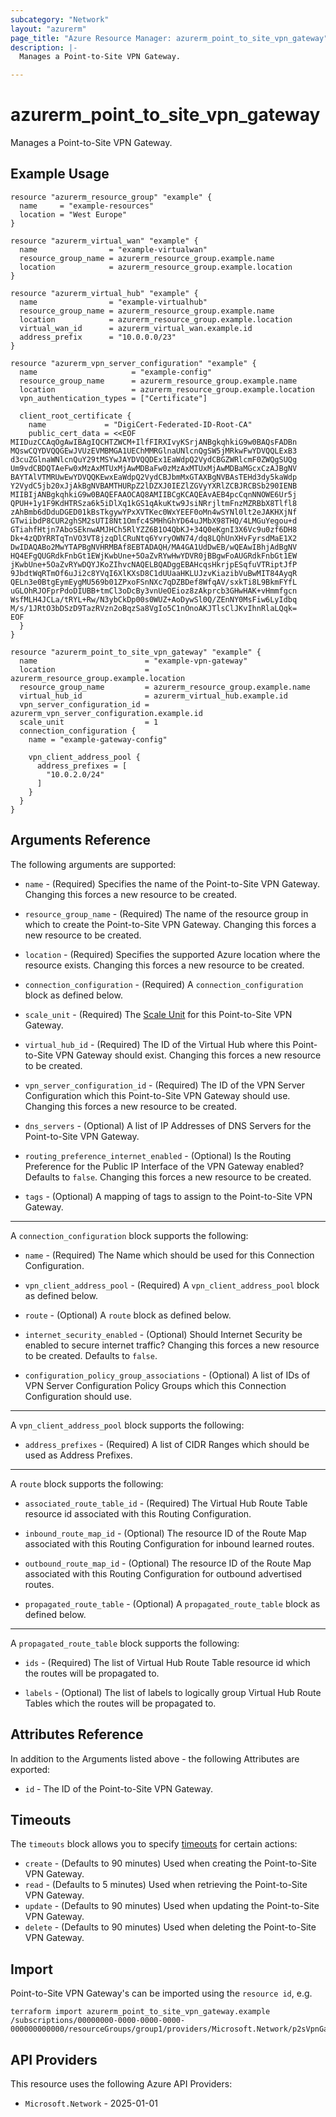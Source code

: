 ```yaml
---
subcategory: "Network"
layout: "azurerm"
page_title: "Azure Resource Manager: azurerm_point_to_site_vpn_gateway"
description: |-
  Manages a Point-to-Site VPN Gateway.

---
```


# azurerm_point_to_site_vpn_gateway

Manages a Point-to-Site VPN Gateway.

## Example Usage

```hcl
resource "azurerm_resource_group" "example" {
  name     = "example-resources"
  location = "West Europe"
}

resource "azurerm_virtual_wan" "example" {
  name                = "example-virtualwan"
  resource_group_name = azurerm_resource_group.example.name
  location            = azurerm_resource_group.example.location
}

resource "azurerm_virtual_hub" "example" {
  name                = "example-virtualhub"
  resource_group_name = azurerm_resource_group.example.name
  location            = azurerm_resource_group.example.location
  virtual_wan_id      = azurerm_virtual_wan.example.id
  address_prefix      = "10.0.0.0/23"
}

resource "azurerm_vpn_server_configuration" "example" {
  name                     = "example-config"
  resource_group_name      = azurerm_resource_group.example.name
  location                 = azurerm_resource_group.example.location
  vpn_authentication_types = ["Certificate"]

  client_root_certificate {
    name             = "DigiCert-Federated-ID-Root-CA"
    public_cert_data = <<EOF
MIIDuzCCAqOgAwIBAgIQCHTZWCM+IlfFIRXIvyKSrjANBgkqhkiG9w0BAQsFADBn
MQswCQYDVQQGEwJVUzEVMBMGA1UEChMMRGlnaUNlcnQgSW5jMRkwFwYDVQQLExB3
d3cuZGlnaWNlcnQuY29tMSYwJAYDVQQDEx1EaWdpQ2VydCBGZWRlcmF0ZWQgSUQg
Um9vdCBDQTAeFw0xMzAxMTUxMjAwMDBaFw0zMzAxMTUxMjAwMDBaMGcxCzAJBgNV
BAYTAlVTMRUwEwYDVQQKEwxEaWdpQ2VydCBJbmMxGTAXBgNVBAsTEHd3dy5kaWdp
Y2VydC5jb20xJjAkBgNVBAMTHURpZ2lDZXJ0IEZlZGVyYXRlZCBJRCBSb290IENB
MIIBIjANBgkqhkiG9w0BAQEFAAOCAQ8AMIIBCgKCAQEAvAEB4pcCqnNNOWE6Ur5j
QPUH+1y1F9KdHTRSza6k5iDlXq1kGS1qAkuKtw9JsiNRrjltmFnzMZRBbX8Tlfl8
zAhBmb6dDduDGED01kBsTkgywYPxXVTKec0WxYEEF0oMn4wSYNl0lt2eJAKHXjNf
GTwiibdP8CUR2ghSM2sUTI8Nt1Omfc4SMHhGhYD64uJMbX98THQ/4LMGuYegou+d
GTiahfHtjn7AboSEknwAMJHCh5RlYZZ6B1O4QbKJ+34Q0eKgnI3X6Vc9u0zf6DH8
Dk+4zQDYRRTqTnVO3VT8jzqDlCRuNtq6YvryOWN74/dq8LQhUnXHvFyrsdMaE1X2
DwIDAQABo2MwYTAPBgNVHRMBAf8EBTADAQH/MA4GA1UdDwEB/wQEAwIBhjAdBgNV
HQ4EFgQUGRdkFnbGt1EWjKwbUne+5OaZvRYwHwYDVR0jBBgwFoAUGRdkFnbGt1EW
jKwbUne+5OaZvRYwDQYJKoZIhvcNAQELBQADggEBAHcqsHkrjpESqfuVTRiptJfP
9JbdtWqRTmOf6uJi2c8YVqI6XlKXsD8C1dUUaaHKLUJzvKiazibVuBwMIT84AyqR
QELn3e0BtgEymEygMU569b01ZPxoFSnNXc7qDZBDef8WfqAV/sxkTi8L9BkmFYfL
uGLOhRJOFprPdoDIUBB+tmCl3oDcBy3vnUeOEioz8zAkprcb3GHwHAK+vHmmfgcn
WsfMLH4JCLa/tRYL+Rw/N3ybCkDp00s0WUZ+AoDywSl0Q/ZEnNY0MsFiw6LyIdbq
M/s/1JRtO3bDSzD9TazRVzn2oBqzSa8VgIo5C1nOnoAKJTlsClJKvIhnRlaLQqk=
EOF
  }
}

resource "azurerm_point_to_site_vpn_gateway" "example" {
  name                        = "example-vpn-gateway"
  location                    = azurerm_resource_group.example.location
  resource_group_name         = azurerm_resource_group.example.name
  virtual_hub_id              = azurerm_virtual_hub.example.id
  vpn_server_configuration_id = azurerm_vpn_server_configuration.example.id
  scale_unit                  = 1
  connection_configuration {
    name = "example-gateway-config"

    vpn_client_address_pool {
      address_prefixes = [
        "10.0.2.0/24"
      ]
    }
  }
}
```

## Arguments Reference

The following arguments are supported:

* `name` - (Required) Specifies the name of the Point-to-Site VPN Gateway. Changing this forces a new resource to be created.

* `resource_group_name` - (Required) The name of the resource group in which to create the Point-to-Site VPN Gateway. Changing this forces a new resource to be created.

* `location` - (Required) Specifies the supported Azure location where the resource exists. Changing this forces a new resource to be created.

* `connection_configuration` - (Required) A `connection_configuration` block as defined below.

* `scale_unit` - (Required) The [Scale Unit](https://docs.microsoft.com/azure/virtual-wan/virtual-wan-faq#what-is-a-virtual-wan-gateway-scale-unit) for this Point-to-Site VPN Gateway.

* `virtual_hub_id` - (Required) The ID of the Virtual Hub where this Point-to-Site VPN Gateway should exist. Changing this forces a new resource to be created.

* `vpn_server_configuration_id` - (Required) The ID of the VPN Server Configuration which this Point-to-Site VPN Gateway should use. Changing this forces a new resource to be created.

* `dns_servers` - (Optional) A list of IP Addresses of DNS Servers for the Point-to-Site VPN Gateway.

* `routing_preference_internet_enabled` - (Optional) Is the Routing Preference for the Public IP Interface of the VPN Gateway enabled? Defaults to `false`. Changing this forces a new resource to be created.

* `tags` - (Optional) A mapping of tags to assign to the Point-to-Site VPN Gateway.

---

A `connection_configuration` block supports the following:

* `name` - (Required) The Name which should be used for this Connection Configuration.

* `vpn_client_address_pool` - (Required) A `vpn_client_address_pool` block as defined below.

* `route` - (Optional) A `route` block as defined below.

* `internet_security_enabled` - (Optional) Should Internet Security be enabled to secure internet traffic? Changing this forces a new resource to be created. Defaults to `false`.

* `configuration_policy_group_associations` - (Optional) A list of IDs of VPN Server Configuration Policy Groups which this Connection Configuration should use.

---

A `vpn_client_address_pool` block supports the following:

* `address_prefixes` - (Required) A list of CIDR Ranges which should be used as Address Prefixes.

---

A `route` block supports the following:

* `associated_route_table_id` - (Required) The Virtual Hub Route Table resource id associated with this Routing Configuration.

* `inbound_route_map_id` - (Optional) The resource ID of the Route Map associated with this Routing Configuration for inbound learned routes.

* `outbound_route_map_id` - (Optional) The resource ID of the Route Map associated with this Routing Configuration for outbound advertised routes.

* `propagated_route_table` - (Optional) A `propagated_route_table` block as defined below.

---

A `propagated_route_table` block supports the following:

* `ids` - (Required) The list of Virtual Hub Route Table resource id which the routes will be propagated to.

* `labels` - (Optional) The list of labels to logically group Virtual Hub Route Tables which the routes will be propagated to.

## Attributes Reference

In addition to the Arguments listed above - the following Attributes are exported:

* `id` - The ID of the Point-to-Site VPN Gateway.

## Timeouts

The `timeouts` block allows you to specify [timeouts](https://developer.hashicorp.com/terraform/language/resources/configure#define-operation-timeouts) for certain actions:

* `create` - (Defaults to 90 minutes) Used when creating the Point-to-Site VPN Gateway.
* `read` - (Defaults to 5 minutes) Used when retrieving the Point-to-Site VPN Gateway.
* `update` - (Defaults to 90 minutes) Used when updating the Point-to-Site VPN Gateway.
* `delete` - (Defaults to 90 minutes) Used when deleting the Point-to-Site VPN Gateway.

## Import

Point-to-Site VPN Gateway's can be imported using the `resource id`, e.g.

```shell
terraform import azurerm_point_to_site_vpn_gateway.example /subscriptions/00000000-0000-0000-0000-000000000000/resourceGroups/group1/providers/Microsoft.Network/p2sVpnGateways/gateway1
```

## API Providers
<!-- This section is generated, changes will be overwritten -->
This resource uses the following Azure API Providers:

* `Microsoft.Network` - 2025-01-01
